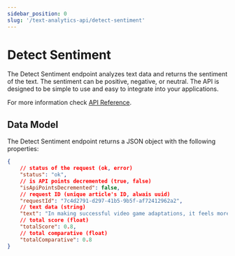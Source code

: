 ```yaml
---
sidebar_position: 0
slug: '/text-analytics-api/detect-sentiment'
---
```


# Detect Sentiment

The Detect Sentiment endpoint analyzes text data and returns the sentiment of the text. The sentiment can be positive, negative, or neutral. The API is designed to be simple to use and easy to integrate into your applications.

For more information check [API Reference](/api-reference/detect-text-sentiment).

## Data Model

The Detect Sentiment endpoint returns a JSON object with the following properties:
```json
{
	// status of the request (ok, error)
	"status": "ok",
	// is API points decremented (true, false)
	"isApiPointsDecremented": false,
	// request ID (unique article's ID, alwais uuid)
	"requestId": "7c4d2791-d297-41b5-9b5f-af72412962a2",
	// text data (string)
	"text": "In making successful video game adaptations, it feels more important to strike the right tone rather than follow the source material to the letter. “Tone” in Fallout is Walton Goggins’ whiskey-soaked cowboy drawl ripped straight from the age of Gary Cooper and John Wayne extolling the virtues of bucolic Vault-Tec living with a sign that says “Test Subjects” just a touch off-screen.",
	// total score (float)
	"totalScore": 0.8,
	// total comparative (float)
	"totalComparative": 0.8
}
```
